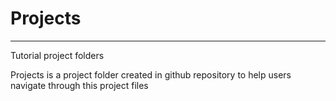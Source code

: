 # Projects
------------------
Tutorial project folders

Projects is a project folder created in github repository to help users navigate through this project files
